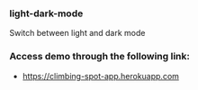 ### light-dark-mode
 Switch between light and dark mode

### Access demo through the following link:
* https://climbing-spot-app.herokuapp.com
